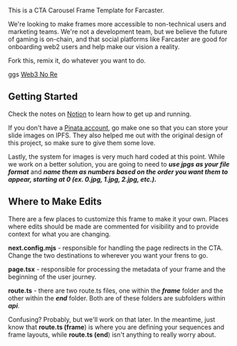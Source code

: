 This is a CTA Carousel Frame Template for Farcaster.

We're looking to make frames more accessible to non-technical users and marketing teams. We're not a development team, but we believe the future of gaming is on-chain, and that social platforms like Farcaster are good for onboarding web2 users and help make our vision a reality. 

Fork this, remix it, do whatever you want to do.

  ggs 
  [Web3 No Re](https://twitter.com/Web3NoRe)

## Getting Started

  

Check the notes on [Notion](https://tarry-silverfish-9ad.notion.site/Frames-For-Non-Devs-c26e43236f224f1194ba17d5c2231eec) to learn how to get up and running.

If you don't have a [Pinata account](https://www.pinata.cloud/), go make one so that you can store your slide images on IPFS. They also helped me out with the original design of this project, so make sure to give them some love.

  Lastly, the system for images is very much hard coded at this point. While we work on a better solution, you are going to need to ***use jpgs as your file format*** and ***name them as numbers based on the order you want them to appear, starting at 0 (ex. 0.jpg, 1.jpg, 2.jpg, etc.).***

## Where to Make Edits
There are a few places to customize this frame to make it your own. Places where edits should be made are commented for visibility and to provide context for what you are changing.

**next.config.mjs** - responsible for handling the page redirects in the CTA. Change the two destinations to wherever you want your frens to go.

  **page.tsx** - responsible for processing the metadata of your frame and the beginning of the user journey. 
  
  **route.ts** - there are two route.ts files, one within the ***frame*** folder and the other within the ***end*** folder. Both are of these folders are subfolders within ***api***. 

Confusing? Probably, but we'll work on that later. In the meantime, just know that **route.ts (frame**)  is where you are defining your sequences and frame layouts, while **route.ts (end**) isn't anything to really worry about.
